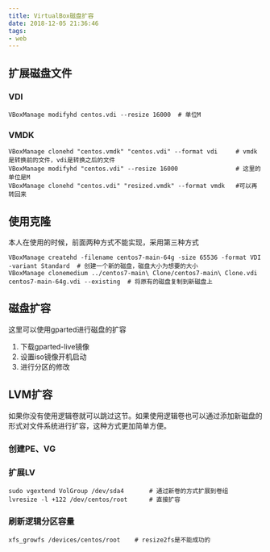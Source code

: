 ```yaml
---
title: VirtualBox磁盘扩容
date: 2018-12-05 21:36:46
tags: 
- web
---
```


## 扩展磁盘文件

### VDI

```
VBoxManage modifyhd centos.vdi --resize 16000  # 单位M
```

### VMDK

```
VBoxManage clonehd "centos.vmdk" "centos.vdi" --format vdi     # vmdk是转换前的文件，vdi是转换之后的文件
VBoxManage modifyhd "centos.vdi" --resize 16000                # 这里的单位是M
VBoxManage clonehd "centos.vdi" "resized.vmdk" --format vmdk   #可以再转回来
```

## 使用克隆

本人在使用的时候，前面两种方式不能实现，采用第三种方式

```
VBoxManage createhd -filename centos7-main-64g -size 65536 -format VDI -variant Standard  # 创建一个新的磁盘，磁盘大小为想要的大小
VBoxManage clonemedium ../centos7-main\ Clone/centos7-main\ Clone.vdi centos7-main-64g.vdi --existing  # 将原有的磁盘复制到新磁盘上
```

## 磁盘扩容

这里可以使用gparted进行磁盘的扩容

1. 下载gparted-live镜像
2. 设置iso镜像开机启动
3. 进行分区的修改

## LVM扩容

如果你没有使用逻辑卷就可以跳过这节。如果使用逻辑卷也可以通过添加新磁盘的形式对文件系统进行扩容，这种方式更加简单方便。

### 创建PE、VG

### 扩展LV

```
sudo vgextend VolGroup /dev/sda4       # 通过新卷的方式扩展到卷组
lvresize -l +122 /dev/centos/root      # 直接扩容
```

### 刷新逻辑分区容量

```
xfs_growfs /devices/centos/root    # resize2fs是不能成功的
```